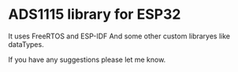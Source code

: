 # ADS1115 library for ESP32
It uses FreeRTOS and ESP-IDF
And some other custom libraryes like dataTypes.

If you have any suggestions please let me know.

